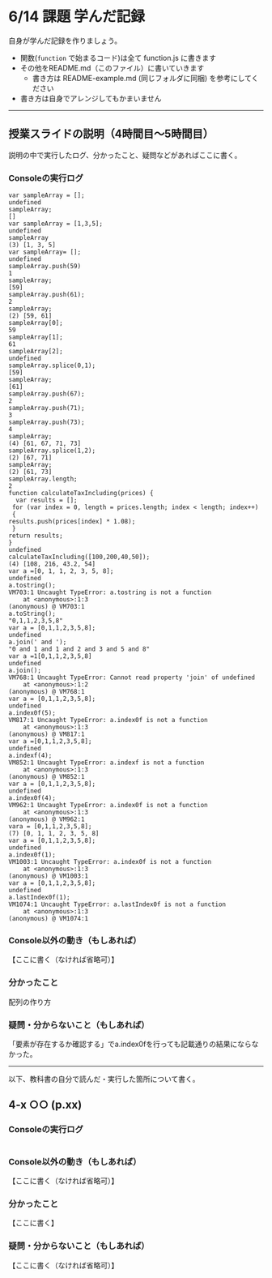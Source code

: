 # 6/14 課題 学んだ記録

自身が学んだ記録を作りましょう。

- 関数(`function` で始まるコード)は全て function.js に書きます
- その他をREADME.md（このファイル）に書いていきます
    - 書き方は README-example.md (同じフォルダに同梱) を参考にしてください
- 書き方は自身でアレンジしてもかまいません


--------------------------------------

## 授業スライドの説明（4時間目～5時間目）

説明の中で実行したログ、分かったこと、疑問などがあればここに書く。

### Consoleの実行ログ

```
var sampleArray = [];
undefined
sampleArray;
[]
var sampleArray = [1,3,5];
undefined
sampleArray
(3) [1, 3, 5]
var sampleArray= [];
undefined
sampleArray.push(59)
1
sampleArray;
[59]
sampleArray.push(61);
2
sampleArray;
(2) [59, 61]
sampleArray[0];
59
sampleArray[1];
61
sampleArray[2];
undefined
sampleArray.splice(0,1);
[59]
sampleArray;
[61]
sampleArray.push(67);
2
sampleArray.push(71);
3
sampleArray.push(73);
4
sampleArray;
(4) [61, 67, 71, 73]
sampleArray.splice(1,2);
(2) [67, 71]
sampleArray;
(2) [61, 73]
sampleArray.length;
2
function calculateTaxIncluding(prices) {
  var results = [];
 for (var index = 0, length = prices.length; index < length; index++)
 {
results.push(prices[index] * 1.08);
 }
return results;
}
undefined
calculateTaxIncluding([100,200,40,50]);
(4) [108, 216, 43.2, 54]
var a =[0, 1, 1, 2, 3, 5, 8];
undefined
a.tostring();
VM703:1 Uncaught TypeError: a.tostring is not a function
    at <anonymous>:1:3
(anonymous) @ VM703:1
a.toString();
"0,1,1,2,3,5,8"
var a = [0,1,1,2,3,5,8];
undefined
a.join(' and ');
"0 and 1 and 1 and 2 and 3 and 5 and 8"
var a =1[0,1,1,2,3,5,8]
undefined
a.join();
VM768:1 Uncaught TypeError: Cannot read property 'join' of undefined
    at <anonymous>:1:2
(anonymous) @ VM768:1
var a = [0,1,1,2,3,5,8];
undefined
a.index0f(5);
VM817:1 Uncaught TypeError: a.index0f is not a function
    at <anonymous>:1:3
(anonymous) @ VM817:1
var a =[0,1,1,2,3,5,8];
undefined
a.indexf(4);
VM852:1 Uncaught TypeError: a.indexf is not a function
    at <anonymous>:1:3
(anonymous) @ VM852:1
var a = [0,1,1,2,3,5,8];
undefined
a.index0f(4);
VM962:1 Uncaught TypeError: a.index0f is not a function
    at <anonymous>:1:3
(anonymous) @ VM962:1
vara = [0,1,1,2,3,5,8];
(7) [0, 1, 1, 2, 3, 5, 8]
var a = [0,1,1,2,3,5,8];
undefined
a.index0f(1);
VM1003:1 Uncaught TypeError: a.index0f is not a function
    at <anonymous>:1:3
(anonymous) @ VM1003:1
var a = [0,1,1,2,3,5,8];
undefined
a.lastIndex0f(1);
VM1074:1 Uncaught TypeError: a.lastIndex0f is not a function
    at <anonymous>:1:3
(anonymous) @ VM1074:1
```

### Console以外の動き（もしあれば）

【ここに書く（なければ省略可）】

### 分かったこと

配列の作り方

### 疑問・分からないこと（もしあれば）

「要素が存在するか確認する」でa.index0fを行っても記載通りの結果にならなかった。

--------------------------------------

以下、教科書の自分で読んだ・実行した箇所について書く。

## 4-x ○○ (p.xx)

### Consoleの実行ログ

```

```

### Console以外の動き（もしあれば）

【ここに書く（なければ省略可）】

### 分かったこと

【ここに書く】

### 疑問・分からないこと（もしあれば）

【ここに書く（なければ省略可）】
